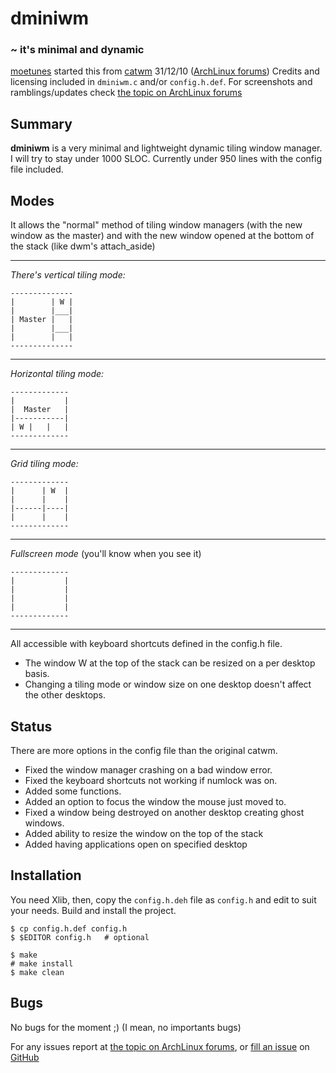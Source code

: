 dminiwm
=======

### ~ it's minimal and dynamic

[moetunes][] started this from [catwm][] 31/12/10 ([ArchLinux forums][catf])
Credits and licensing included in `dminiwm.c` and/or `config.h.def`.
For screenshots and ramblings/updates check [the topic on ArchLinux forums][dminif]

  [moetunes]: https://github.com/moetunes
  [catwm]: https://github.com/pyknite/catwm
  [catf]: https://bbs.archlinux.org/viewtopic.php?id=100215&p=1
  [dminif]: https://bbs.archlinux.org/viewtopic.php?id=126463


Summary
-------

**dminiwm** is a very minimal and lightweight dynamic tiling window manager.
I will try to stay under 1000 SLOC.
Currently under 950 lines with the config file included.


Modes
-----

It allows the "normal" method of tiling window managers (with the new window as the master)
and with the new window opened at the bottom of the stack (like dwm's attach\_aside)

---

*There's vertical tiling mode:*

    --------------
    |        | W |
    |        |___|
    | Master |   |
    |        |___|
    |        |   |
    --------------

---

*Horizontal tiling mode:*

    -------------
    |           |
    |  Master   |
    |-----------|
    | W |   |   |
    -------------

---

 *Grid tiling mode:*

    -------------
    |      | W  |
    |      |    |
    |------|----|
    |      |    |
    -------------

---

 *Fullscreen mode* (you'll know when you see it)

    -------------
    |           |
    |           |
    |           |
    |           |
    -------------

---

All accessible with keyboard shortcuts defined in the config.h file.

 * The window W at the top of the stack can be resized on a per desktop basis.
 * Changing a tiling mode or window size on one desktop doesn't affect the other desktops.


Status
------

There are more options in the config file than the original catwm.

 * Fixed the window manager crashing on a bad window error.
 * Fixed the keyboard shortcuts not working if numlock was on.
 * Added some functions.
 * Added an option to focus the window the mouse just moved to.
 * Fixed a window being destroyed on another desktop creating ghost windows.
 * Added ability to resize the window on the top of the stack
 * Added having applications open on specified desktop


Installation
------------

You need Xlib, then,
copy the `config.h.deh` file as `config.h`
and edit to suit your needs.
Build and install the project.

    $ cp config.h.def config.h
    $ $EDITOR config.h   # optional

    $ make
    # make install
    $ make clean


Bugs
----

No bugs for the moment ;) (I mean, no importants bugs)

For any issues report at [the topic on ArchLinux forums][dminif],
or [fill an issue][bug] on [GitHub][ghp]

  [bug]: https://github.com/moetunes/dminimalwm/issues
  [ghp]: https://github.com/moetunes/dminimalwm

